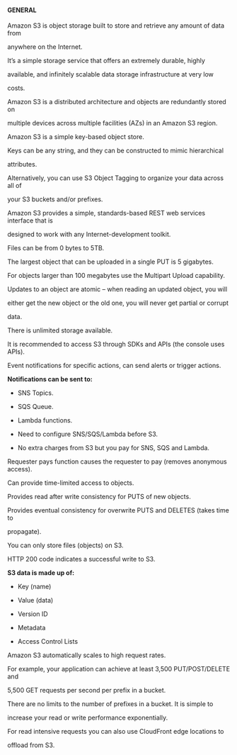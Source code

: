 #### GENERAL


Amazon S3 is object storage built to store and retrieve any amount of data from

anywhere on the Internet.


It’s a simple storage service that offers an extremely durable, highly

available, and infinitely scalable data storage infrastructure at very low

costs.


Amazon S3 is a distributed architecture and objects are redundantly stored on

multiple devices across multiple facilities (AZs) in an Amazon S3 region.


Amazon S3 is a simple key-based object store.


Keys can be any string, and they can be constructed to mimic hierarchical

attributes.


Alternatively, you can use S3 Object Tagging to organize your data across all of

your S3 buckets and/or prefixes.


Amazon S3 provides a simple, standards-based REST web services interface that is

designed to work with any Internet-development toolkit.


Files can be from 0 bytes to 5TB.


The largest object that can be uploaded in a single PUT is 5 gigabytes.


For objects larger than 100 megabytes use the Multipart Upload capability.


Updates to an object are atomic – when reading an updated object, you will

either get the new object or the old one, you will never get partial or corrupt

data.


There is unlimited storage available.


It is recommended to access S3 through SDKs and APIs (the console uses APIs).


Event notifications for specific actions, can send alerts or trigger actions.


**Notifications can be sent to:**


- SNS Topics.

- SQS Queue.

- Lambda functions.

- Need to configure SNS/SQS/Lambda before S3.

- No extra charges from S3 but you pay for SNS, SQS and Lambda.


Requester pays function causes the requester to pay (removes anonymous access).


Can provide time-limited access to objects.


Provides read after write consistency for PUTS of new objects.


Provides eventual consistency for overwrite PUTS and DELETES (takes time to

propagate).


You can only store files (objects) on S3.


HTTP 200 code indicates a successful write to S3.


**S3 data is made up of:**


- Key (name)

- Value (data)

- Version ID

- Metadata

- Access Control Lists


Amazon S3 automatically scales to high request rates.


For example, your application can achieve at least 3,500 PUT/POST/DELETE and

5,500 GET requests per second per prefix in a bucket.


There are no limits to the number of prefixes in a bucket. It is simple to

increase your read or write performance exponentially.


For read intensive requests you can also use CloudFront edge locations to

offload from S3.


